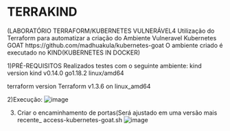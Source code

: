 <h1>TERRAKIND </h1>(LABORATÓRIO TERRAFORM/KUBERNETES VULNERÁVEL</h1>4
Utilização do Terraform para automatizar a criação do Ambiente Vulneravel Kubernetes GOAT https://github.com/madhuakula/kubernetes-goat
O ambiente criado é executado no KIND(KUBERNETES IN DOCKER)

1)PRÉ-REQUISITOS
Realizados testes com o seguinte ambiente:
kind version
kind v0.14.0 go1.18.2 linux/amd64

terraform version
Terraform v1.3.6 on linux_amd64

2)Execução:
![image](https://user-images.githubusercontent.com/86935257/205556464-ef1ead2a-4fc5-4dfd-949b-9a7bb94d7bbf.png)

3) Criar o encaminhamento de portas(Será ajustado em uma versão mais recente_
access-kubernetes-goat.sh
![image](https://user-images.githubusercontent.com/86935257/205568306-bb683080-8f29-4f79-97ad-780a23c597a1.png)

